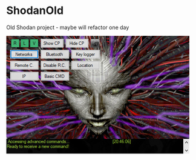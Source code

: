 # ShodanOld
Old Shodan project - maybe will refactor one day

![alt](https://github.com/scorpionipx/ShodanOld/blob/master/image.png)
